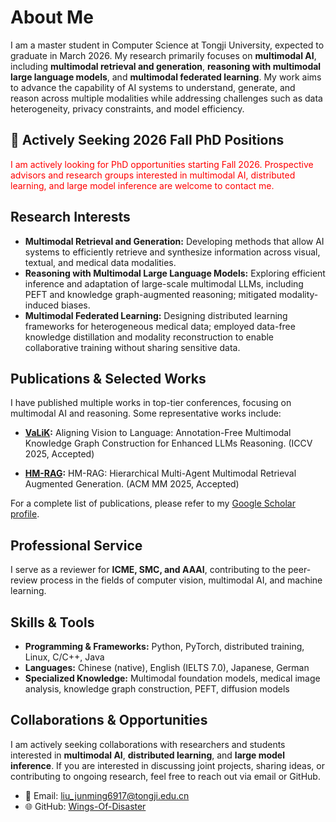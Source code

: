 # About Me

I am a master student in Computer Science at Tongji University, expected to graduate in March 2026. My research primarily focuses on **multimodal AI**, including **multimodal retrieval and generation**, **reasoning with multimodal large language models**, and **multimodal federated learning**. My work aims to advance the capability of AI systems to understand, generate, and reason across multiple modalities while addressing challenges such as data heterogeneity, privacy constraints, and model efficiency.

## **📢 Actively Seeking 2026 Fall PhD Positions**

<span style="color:red;">I am actively looking for PhD opportunities starting Fall 2026. Prospective advisors and research groups interested in multimodal AI, distributed learning, and large model inference are welcome to contact me.</span>

## Research Interests

- **Multimodal Retrieval and Generation:** Developing methods that allow AI systems to efficiently retrieve and synthesize information across visual, textual, and medical data modalities. 
- **Reasoning with Multimodal Large Language Models:** Exploring efficient inference and adaptation of large-scale multimodal LLMs, including PEFT and knowledge graph-augmented reasoning; mitigated modality-induced biases.  
- **Multimodal Federated Learning:** Designing distributed learning frameworks for heterogeneous medical data; employed data-free knowledge distillation and modality reconstruction to enable collaborative training without sharing sensitive data.

## Publications & Selected Works

I have published multiple works in top-tier conferences, focusing on multimodal AI and reasoning. Some representative works include:

- **[VaLiK](https://arxiv.org/abs/2503.12972):** Aligning Vision to Language: Annotation-Free Multimodal Knowledge Graph Construction for Enhanced LLMs Reasoning. (ICCV 2025, Accepted)  

- **[HM-RAG](https://arxiv.org/abs/2504.12330):** HM-RAG: Hierarchical Multi-Agent Multimodal Retrieval Augmented Generation. (ACM MM 2025, Accepted)


For a complete list of publications, please refer to my [Google Scholar profile](https://scholar.google.com.hk/citations?user=U8CS_BwAAAAJ&hl=en-US).

## Professional Service

I serve as a reviewer for **ICME, SMC, and AAAI**, contributing to the peer-review process in the fields of computer vision, multimodal AI, and machine learning.

## Skills & Tools

- **Programming & Frameworks:** Python, PyTorch, distributed training, Linux, C/C++, Java  
- **Languages:** Chinese (native), English (IELTS 7.0), Japanese, German  
- **Specialized Knowledge:** Multimodal foundation models, medical image analysis, knowledge graph construction, PEFT, diffusion models  

## Collaborations & Opportunities

I am actively seeking collaborations with researchers and students interested in **multimodal AI**, **distributed learning**, and **large model inference**. If you are interested in discussing joint projects, sharing ideas, or contributing to ongoing research, feel free to reach out via email or GitHub.

- 📧 Email: liu_junming6917@tongji.edu.cn  
- 🌐 GitHub: [Wings-Of-Disaster](https://github.com/Wings-Of-Disaster)
